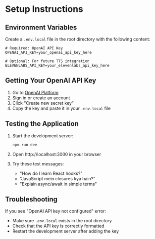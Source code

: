 # Setup Instructions

## Environment Variables

Create a `.env.local` file in the root directory with the following content:

```env
# Required: OpenAI API Key
OPENAI_API_KEY=your_openai_api_key_here

# Optional: For future TTS integration
ELEVENLABS_API_KEY=your_elevenlabs_api_key_here
```

## Getting Your OpenAI API Key

1. Go to [OpenAI Platform](https://platform.openai.com/api-keys)
2. Sign in or create an account
3. Click "Create new secret key"
4. Copy the key and paste it in your `.env.local` file

## Testing the Application

1. Start the development server:
   ```bash
   npm run dev
   ```

2. Open http://localhost:3000 in your browser

3. Try these test messages:
   - "How do I learn React hooks?"
   - "JavaScript mein closures kya hain?"
   - "Explain async/await in simple terms"

## Troubleshooting

If you see "OpenAI API key not configured" error:
- Make sure `.env.local` exists in the root directory
- Check that the API key is correctly formatted
- Restart the development server after adding the key
